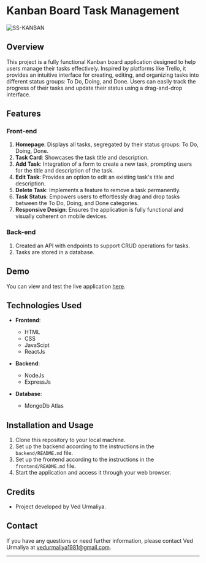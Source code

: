 # Kanban Board Task Management

![SS-KANBAN](https://github.com/vedurmaliya/Kanban-Board-Frontend/assets/141067169/cfa6139b-2dad-4a93-b35e-6e6f6dca7efa)


## Overview

This project is a fully functional Kanban board application designed to help users manage their tasks effectively. Inspired by platforms like Trello, it provides an intuitive interface for creating, editing, and organizing tasks into different status groups: To Do, Doing, and Done. Users can easily track the progress of their tasks and update their status using a drag-and-drop interface.

## Features

### Front-end

1. **Homepage**: Displays all tasks, segregated by their status groups: To Do, Doing, Done.
2. **Task Card**: Showcases the task title and description.
3. **Add Task**: Integration of a form to create a new task, prompting users for the title and description of the task.
4. **Edit Task**: Provides an option to edit an existing task's title and description.
5. **Delete Task**: Implements a feature to remove a task permanently.
6. **Task Status**: Empowers users to effortlessly drag and drop tasks between the To Do, Doing, and Done categories.
7. **Responsive Design**: Ensures the application is fully functional and visually coherent on mobile devices.

### Back-end

1. Created an API with endpoints to support CRUD operations for tasks.
2. Tasks are stored in a database.

## Demo

You can view and test the live application [here](https://kanban-board-frontend-beige.vercel.app/).

## Technologies Used

- **Frontend**:
  - HTML
  - CSS
  - JavaScipt
  - ReactJs
    

- **Backend**:
  - NodeJs
  - ExpressJs
  
    
  
- **Database**:
  - MongoDb Atlas

## Installation and Usage

1. Clone this repository to your local machine.
2. Set up the backend according to the instructions in the `backend/README.md` file.
3. Set up the frontend according to the instructions in the `frontend/README.md` file.
4. Start the application and access it through your web browser.


## Credits

- Project developed by Ved Urmaliya.

## Contact

If you have any questions or need further information, please contact Ved Urmaliya at vedurmaliya1981@gmail.com.

---
